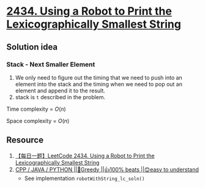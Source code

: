 # [2434. Using a Robot to Print the Lexicographically Smallest String](https://leetcode.com/problems/using-a-robot-to-print-the-lexicographically-smallest-string/description/)

## Solution idea
### Stack - Next Smaller Element
1. We only need to figure out the timing that we need to push into an element into the stack and the timing when we need to pop out an element and append it to the result.
2. stack is `t` described in the problem.

Time complexity = $O(n)$

Space complexity = $O(n)$


## Resource
1. [【每日一题】LeetCode 2434. Using a Robot to Print the Lexicographically Smallest String](https://www.youtube.com/watch?v=zVHCBTPIj9Q&ab_channel=HuifengGuan)
2. [CPP / JAVA / PYTHON ||🫅Greedy ||👍100% beats ||😊easy to understand](https://leetcode.com/problems/using-a-robot-to-print-the-lexicograshically-smallest-string/solutions/6815333/cpp-java-python-greedy-100-beats-easy-to-understand/)
    - See implementation `robotWithString_lc_soln()`